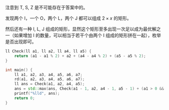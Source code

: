 注意到 T, S, Z 是不可能存在于答案中的。

发现两个 I，一个 O，两个 L，两个 J 都可以组成 $2\times x$ 的矩形。

然后还有一种 I, L, J 组成的矩形，显然这个矩形至多出现一次足以成为最优解之一（如果增加 I 的数量，可以相当于若干个由两个 I 组成的矩形拼在一起），枚举是否出现即可。

```cpp
ll Check(ll a1, ll a2, ll a4, ll a5) {
	return (a1 - a1 % 2) + a2 + (a4 - a4 % 2) + (a5 - a5 % 2);
}

int main() {
	ll a1, a2, a3, a4, a5, a6, a7;
	rd(a1, a2, a3, a4, a5, a6, a7);
	ll ans = Check(a1, a2, a4, a5);
	ans = std::max(ans, Check(a1 - 1, a2, a4 - 1, a5 - 1) + (a1 > 0 && a4 > 0 && a5 > 0) * 3);
	printf("%lld", ans);
	return 0;
}
```